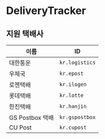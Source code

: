 # DeliveryTracker

## 지원 택배사
|이름|ID|
|---|---|
|대한통운|`kr.logistics`|
|우체국|`kr.epost`|
|로젠택배|`kr.ilogen`|
|롯데택배|`kr.lotte`|
|한진택배|`kr.hanjin`|
|GS Postbox 택배|`kr.gspostbox`|
|CU Post|`kr.cupost`|
